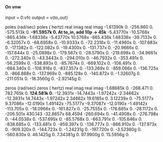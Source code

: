 #### On vnw
input =  0:vfc          output = v(to_out)

   poles (rad/sec)                 poles ( hertz)
real            imag            real            imag
-1.61390k       0.              -256.860        0.
-575.513k       0.            **-91.5957k       0.        At to_in, add 10p -> 45k**
-5.43770x       -10.5768x       -865.436k       -1.68336x
-5.43770x       10.5768x        -865.436k       1.68336x
-39.7133x       0.              -6.32057x       0.
-68.6958x       0.              -10.9333x       0.
-72.2316x       0.              -11.4960x       0.
-107.683x       0.              -17.1382x       0.
-122.082x       0.              -19.4300x       0.
-131.737x       0.              -20.9666x       0.
-157.644x       0.              -25.0898x       0.
-179.567x       0.              -28.5790x       0.
-219.698x       0.              -34.9661x       0.
-272.340x       0.              -43.3443x       0.
-294.010x       0.              -46.7932x       0.
-353.491x       0.              -56.2599x       0.
-538.893x       0.              -85.7674x       0.
-669.102x       0.              -106.491x       0.
-684.340x       0.              -108.916x       0.
-837.357x       0.              -133.269x       0.
-859.066x       0.              -136.725x       0.
-866.888x       0.              -137.969x       0.
-885.128x       0.              -140.872x       0.
-1.32607g       0.              -211.051x       0.
-18.3560g       0.              -2.92145g       0.

   zeros (rad/sec)                 zeros ( hertz)
real            imag            real            imag
-1.68685k       0.              -268.471        0.
782.765k        0.            **124.581k        0.**
-12.3931x       -14.7443x       -1.97242x       -2.34662x
-12.3931x       14.7443x        -1.97242x       2.34662x
19.6185x        0.              3.12239x        0.
-75.5177x       9.37086x        -12.0190x       1.49142x
-75.5177x       -9.37087x       -12.0190x       -1.49142x
-113.705x       0.              -18.0966x       0.
-161.827x       0.              -25.7555x       0.
-176.665x       0.              -28.1172x       0.
-206.501x       430.143         -32.8657x       68.4594
-260.694x       0.              -41.4908x       0.
-276.798x       0.              -44.0538x       0.
-537.695x       0.              -85.5768x       0.
-663.791x       0.              -105.646x       0.
-838.685x       0.              -133.481x       0.
-859.397x       0.              -136.777x       0.
-866.910x       0.              -137.973x       0.
-909.320x       0.              -144.723x       0.
-1.24231g       0.              -197.720x       0.
-3.52380g       0.              -560.830x       0.
46.1425g        0.              7.34381g        0.
97.9900g        0.              15.5956g        0.       
